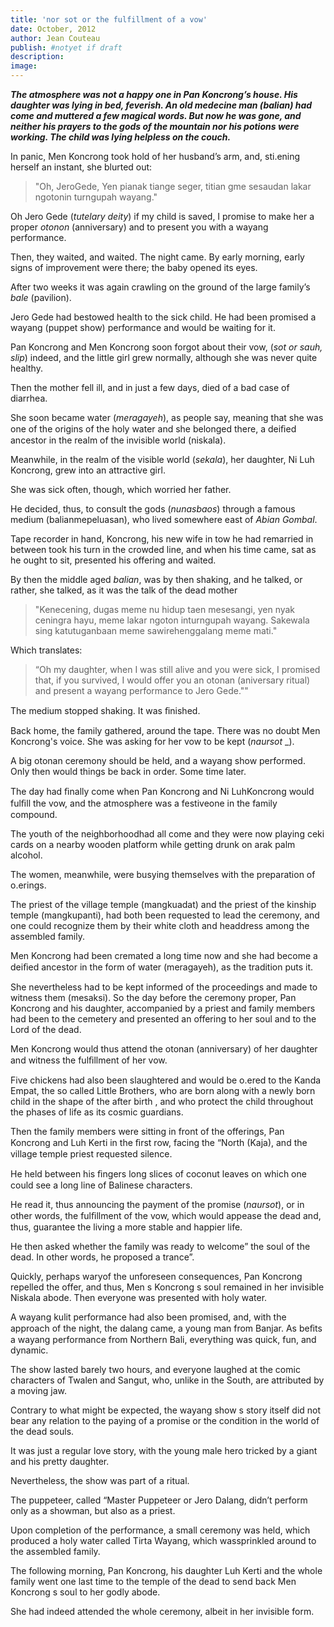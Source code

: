 ```yaml
---
title: 'nor sot or the fulfillment of a vow'
date: October, 2012
author: Jean Couteau
publish: #notyet if draft
description:
image:
---
```

_**The atmosphere was not a happy one in Pan Koncrong’s house. His daughter was lying in bed, feverish. An old medecine man (balian) had come and muttered a few magical words. But now he was gone, and neither his prayers to the gods of the mountain nor his potions were working. The child was lying helpless on the couch.**_

In panic, Men Koncrong took hold of her husband’s arm, and, sti.ening herself an instant, she blurted out:

>"Oh, JeroGede, Yen pianak tiange seger, titian gme sesaudan lakar ngotonin turngupah wayang."

Oh Jero Gede (_tutelary deity_) if my child is saved, I promise to make her a proper _otonon_ (anniversary) and to present you with a wayang performance.

Then, they waited, and waited. The night came. By early morning, early signs of improvement were there; the baby opened its eyes.

After two weeks it was again crawling on the ground of the large family’s _bale_ (pavilion).

Jero Gede had bestowed health to the sick child. He had been promised a wayang (puppet show) performance and would be waiting for it.


Pan Koncrong and Men Koncrong soon forgot about their vow, (_sot or sauh, slip_) indeed, and the little girl grew normally, although she was never quite healthy.

Then the mother fell ill, and in just a few days, died of a bad case of diarrhea.

She soon became water (_meragayeh_), as people say, meaning that she was one of the origins of the holy water and she belonged there, a deiﬁed ancestor in the realm of the invisible world (niskala).

Meanwhile, in the realm of the visible world (_sekala_), her daughter, Ni Luh Koncrong, grew into an attractive girl.

She was sick often, though, which worried her father.

He decided, thus, to consult the gods (_nunasbaos_) through a famous medium (balianmepeluasan), who lived somewhere east of _Abian Gombal_.

Tape recorder in hand, Koncrong, his new wife in tow he had remarried in between took his turn in the crowded line, and when his time came, sat as he ought to sit, presented his offering and waited.

 By then the middle aged _balian_, was by then shaking, and he talked, or rather, she talked, as it was the talk of the dead mother

 >"Kenecening, dugas meme nu hidup taen mesesangi, yen nyak ceningra hayu, meme lakar ngoton inturngupah wayang. Sakewala sing katutuganbaan meme sawirehenggalang meme mati."

Which translates:

>“Oh my daughter, when I was still alive and you were sick, I promised that, if you survived, I would offer you an otonan (aniversary ritual) and present a wayang performance to Jero Gede.""

The medium stopped shaking. It was ﬁnished.

Back home, the family gathered, around the tape. There was no doubt Men Koncrong's voice. She was asking for her vow to be kept (_naursot_ _).

A big otonan ceremony should be held, and a wayang show performed. Only then would things be back in order. Some time later.

The day had ﬁnally come when Pan Koncrong and Ni LuhKoncrong would fulﬁll the vow, and the atmosphere was a festiveone in the family compound.

The youth of the neighborhoodhad all come and they were now playing ceki cards on a nearby wooden platform while getting drunk on arak palm alcohol.

The women, meanwhile, were busying themselves with the preparation of o.erings.

The priest of the village temple (mangkuadat) and the priest of the kinship temple (mangkupanti), had both been requested to lead the ceremony, and one could recognize them by their white cloth and headdress among the assembled family.

Men Koncrong had been cremated a long time now and she had become a deiﬁed ancestor in the form of water (meragayeh), as the tradition puts it.

She nevertheless had to be kept informed of the proceedings and made to witness them (mesaksi). So the day before the ceremony proper, Pan Koncrong and his daughter, accompanied by a priest and family members had been to the cemetery and presented an offering to her soul and to the Lord of the dead.

Men Koncrong would thus attend the otonan (anniversary) of her daughter and witness the fulﬁllment of her vow.

Five chickens had also been slaughtered and would be o.ered to the Kanda Empat, the so called Little Brothers, who are born along with a newly born child in the shape of the after birth , and who protect the child throughout the phases of life as its cosmic guardians.

Then the family members were sitting in front of the offerings, Pan Koncrong and Luh Kerti in the ﬁrst row, facing the “North (Kaja), and the village temple priest requested silence.

He held between his ﬁngers long slices of coconut leaves on which one could see a long line of Balinese characters.

He read it, thus announcing the payment of the promise (_naursot_), or in other words, the fulﬁllment of the vow, which would appease the dead and, thus, guarantee the living a more stable and happier life.

He then asked whether the family was ready to welcome” the soul of the dead. In other words, he proposed a trance”.

Quickly, perhaps waryof the unforeseen consequences, Pan Koncrong repelled the offer, and thus, Men s Koncrong s soul remained in her invisible Niskala abode. Then everyone was presented with holy water.

A wayang kulit performance had also been promised, and, with the approach of the night, the dalang came, a young man from Banjar. As beﬁts a wayang performance from Northern Bali, everything was quick, fun, and dynamic.

The show lasted barely two hours, and everyone laughed at the comic characters of Twalen and Sangut, who, unlike in the South, are attributed by a moving jaw.

Contrary to what might be expected, the wayang show s story itself did not bear any relation to the paying of a promise or the condition in the world of the dead souls.

It was just a regular love story, with the young male hero tricked by a giant and his pretty daughter.

Nevertheless, the show was part of a ritual.

The puppeteer, called “Master Puppeteer or Jero Dalang, didn’t perform only as a showman, but also as a priest.

Upon completion of the performance, a small ceremony was held, which produced a holy water called Tirta Wayang, which wassprinkled around to the assembled family.

The following morning, Pan Koncrong, his daughter Luh Kerti and the whole family went one last time to the temple of the dead to send back Men Koncrong s soul to her godly abode.

She had indeed attended the whole ceremony, albeit in her invisible form.
